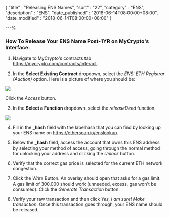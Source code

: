 {
"title"       : "Releasing ENS Names",
"sort"        : "22",
"category"    : "ENS",
"description" : "ENS",
"date_published" : "2018-06-14T08:00:00+08:00",
"date_modified"  : "2018-06-14T08:00:00+08:00"
}

---%
### How To Release Your ENS Name Post-1YR on MyCrypto's Interface:

1. Navigate to MyCrypto's contracts tab https://mycrypto.com/contracts/interact.

2. In the **Select Existing Contract** dropdown, select the *ENS: ETH Registrar (Auction)* option. Here is a picture of where you should be:

![](https://i.imgur.com/A8ZnIR2.jpg)

Click the *Access* button.

3. In the **Select a Function** dropdown, select the *releaseDeed* function.

![](https://i.imgur.com/myiGZNM.jpg)


4. Fill in the **\_hash** field with the labelhash that you can find by looking up your ENS name on https://etherscan.io/enslookup.

5. Below the **\_hash** field, access the account that owns this ENS address by selecting your method of access, going through the normal method for unlocking your address and clicking the *Unlock* button.

6. Verify that the correct gas price is selected for the current ETH network congestion.

7. Click the *Write* Button. An overlay should open that asks for a gas limit. A gas limit of 300,000 should work (unneeded, excess, gas won't be consumed). Click the *Generate Transaction* button.

8. Verify your raw transaction and then click *Yes, I am sure! Make transaction*. Once this transaction goes through, your ENS name should be released.

